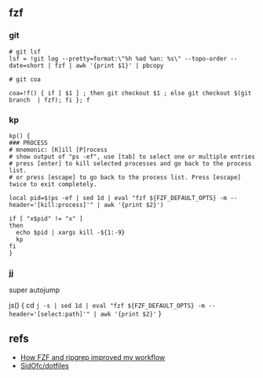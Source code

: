 


## fzf

### git

```
# git lsf
lsf = !git log --pretty=format:\"%h %ad %an: %s\" --topo-order --date=short | fzf | awk '{print $1}' | pbcopy

# git coa

coa=!f() { if [ $1 ] ; then git checkout $1 ; else git checkout $(git branch  | fzf); fi }; f

```

### kp
```
kp() {
### PROCESS
# mnemonic: [K]ill [P]rocess
# show output of "ps -ef", use [tab] to select one or multiple entries
# press [enter] to kill selected processes and go back to the process list.
# or press [escape] to go back to the process list. Press [escape] twice to exit completely.

local pid=$(ps -ef | sed 1d | eval "fzf ${FZF_DEFAULT_OPTS} -m --header='[kill:process]'" | awk '{print $2}')

if [ "x$pid" != "x" ]
then
  echo $pid | xargs kill -${1:-9}
  kp
fi
}
```

### jj

super autojump

js() {
cd `j -s | sed 1d | eval "fzf ${FZF_DEFAULT_OPTS} -m --header='[select:path]'" | awk '{print $2}'`
}




## refs

- [How FZF and ripgrep improved my workflow](https://medium.com/@sidneyliebrand/how-fzf-and-ripgrep-improved-my-workflow-61c7ca212861)
- [SidOfc/dotfiles](https://github.com/SidOfc/dotfiles/blob/d07fa3862e/.zshrc)
